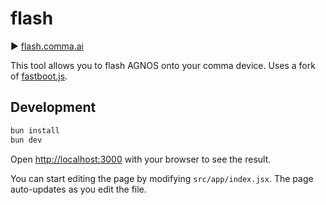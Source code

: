 # flash

► [flash.comma.ai](https://flash.comma.ai)

This tool allows you to flash AGNOS onto your comma device. Uses a fork of [fastboot.js](https://github.com/kdrag0n/fastboot.js).

## Development

```bash
bun install
bun dev
```

Open [http://localhost:3000](http://localhost:3000) with your browser to see the result.

You can start editing the page by modifying `src/app/index.jsx`. The page auto-updates as you edit the file.
